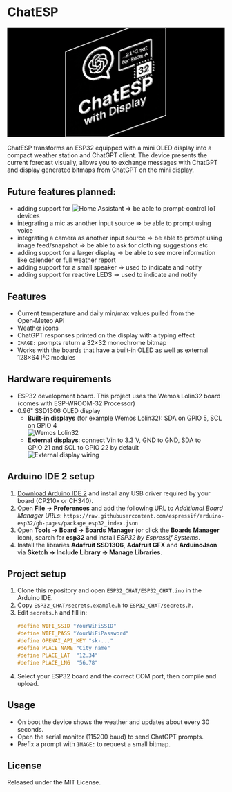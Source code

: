 # ChatESP

![ChatESP logo](chatESP-github-logo.png)

ChatESP transforms an ESP32 equipped with a mini OLED display into a compact weather station and ChatGPT client. 
The device presents the current forecast visually, allows you to exchange messages with ChatGPT and display generated bitmaps from ChatGPT on the mini display. 

## Future features planned:
 - adding support for ![Home Assistant](https://www.home-assistant.io/) => be able to prompt-control IoT devices
 - integrating a mic as another input source => be able to prompt using voice
 - integrating a camera as another input source => be able to prompt using image feed/snapshot => be able to ask for clothing suggestions etc
 - adding support for a larger display => be able to see more information like calender or full weather report
 - adding support for a small speaker => used to indicate and notify
 - adding support for reactive LEDS => used to indicate and notify


## Features

- Current temperature and daily min/max values pulled from the Open‑Meteo API
- Weather icons
- ChatGPT responses printed on the display with a typing effect
- `IMAGE:` prompts return a 32×32 monochrome bitmap
- Works with the boards that have a built‑in OLED as well as external 128×64 I²C modules

## Hardware requirements

- ESP32 development board. This project uses the Wemos Lolin32 board (comes with ESP-WROOM-32 Processor)
- 0.96" SSD1306 OLED display
  - **Built‑in displays** (for example Wemos Lolin32): SDA on GPIO&nbsp;5, SCL on GPIO&nbsp;4  
    ![Wemos Lolin32](https://i0.wp.com/randomnerdtutorials.com/wp-content/uploads/2019/07/Lolin32-OLED.jpg?w=750&quality=100&strip=all&ssl=1)
  - **External displays**: connect Vin to 3.3&nbsp;V, GND to GND, SDA to GPIO&nbsp;21 and SCL to GPIO&nbsp;22 by default  
    ![External display wiring](https://i0.wp.com/randomnerdtutorials.com/wp-content/uploads/2019/05/ESP8266_oled_display_wiring.png?quality=100&strip=all&ssl=1)

## Arduino IDE 2 setup

1. [Download Arduino IDE&nbsp;2](https://www.arduino.cc/en/software) and install any USB driver required by your board (CP210x or CH340).
2. Open **File → Preferences** and add the following URL to *Additional Board Manager URLs*:
   `https://raw.githubusercontent.com/espressif/arduino-esp32/gh-pages/package_esp32_index.json`
3. Open **Tools → Board → Boards Manager** (or click the **Boards Manager** icon), search for **esp32** and install *ESP32 by Espressif Systems*.
4. Install the libraries **Adafruit SSD1306**, **Adafruit GFX** and **ArduinoJson** via **Sketch → Include Library → Manage Libraries**.

## Project setup

1. Clone this repository and open `ESP32_CHAT/ESP32_CHAT.ino` in the Arduino IDE.
2. Copy `ESP32_CHAT/secrets.example.h` to `ESP32_CHAT/secrets.h`.
3. Edit `secrets.h` and fill in:
   ```c++
   #define WIFI_SSID "YourWiFiSSID"
   #define WIFI_PASS "YourWiFiPassword"
   #define OPENAI_API_KEY "sk-..."
   #define PLACE_NAME "City name"
   #define PLACE_LAT  "12.34"
   #define PLACE_LNG  "56.78"
   ```
4. Select your ESP32 board and the correct COM port, then compile and upload.

## Usage

- On boot the device shows the weather and updates about every 30 seconds.
- Open the serial monitor (115200 baud) to send ChatGPT prompts.
- Prefix a prompt with `IMAGE:` to request a small bitmap.

## License

Released under the MIT License.
